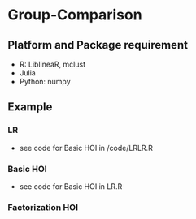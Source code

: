 # Group-Comparison

## Platform and Package requirement
- R: LiblineaR, mclust
- Julia
- Python: numpy

## Example

### LR
- see code for Basic HOI in /code/LRLR.R
### Basic HOI
- see code for Basic HOI in LR.R
### Factorization HOI
